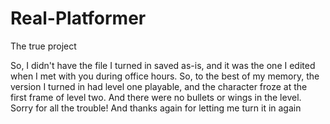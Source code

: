 # Real-Platformer
The true project

So, I didn't have the file I turned in saved as-is, and it was the one I edited when I met with you during office hours. So, to the best of my memory, the version I turned in had level one playable, and the character froze at the first frame of level two. And there were no bullets or wings in the level.
Sorry for all the trouble! And thanks again for letting me turn it in again 
